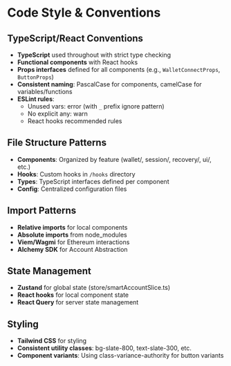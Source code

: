 # Code Style & Conventions

## TypeScript/React Conventions

- **TypeScript** used throughout with strict type checking
- **Functional components** with React hooks
- **Props interfaces** defined for all components (e.g., `WalletConnectProps`, `ButtonProps`)
- **Consistent naming**: PascalCase for components, camelCase for variables/functions
- **ESLint rules**:
    - Unused vars: error (with `_` prefix ignore pattern)
    - No explicit any: warn
    - React hooks recommended rules

## File Structure Patterns

- **Components**: Organized by feature (wallet/, session/, recovery/, ui/, etc.)
- **Hooks**: Custom hooks in `/hooks` directory
- **Types**: TypeScript interfaces defined per component
- **Config**: Centralized configuration files

## Import Patterns

- **Relative imports** for local components
- **Absolute imports** from node_modules
- **Viem/Wagmi** for Ethereum interactions
- **Alchemy SDK** for Account Abstraction

## State Management

- **Zustand** for global state (store/smartAccountSlice.ts)
- **React hooks** for local component state
- **React Query** for server state management

## Styling

- **Tailwind CSS** for styling
- **Consistent utility classes**: bg-slate-800, text-slate-300, etc.
- **Component variants**: Using class-variance-authority for button variants
